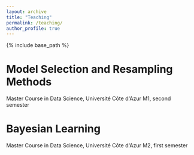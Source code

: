 ```yaml
---
layout: archive
title: "Teaching"
permalink: /teaching/
author_profile: true
---
```



{% include base_path %}

Model Selection and Resampling Methods
======
Master Course in Data Science, Université Côte d'Azur
M1, second semester


Bayesian Learning
======
Master Course in Data Science, Université Côte d'Azur
M2, first semester
